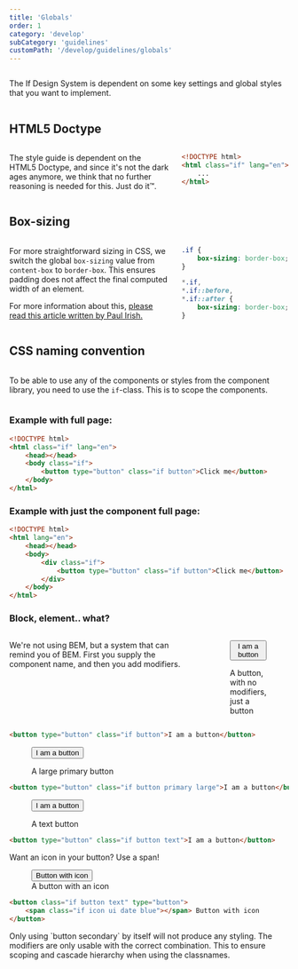 ```yaml
---
title: 'Globals'
order: 1
category: 'develop'
subCategory: 'guidelines'
customPath: '/develop/guidelines/globals'
---
```


<div class="if text layout columns">
<div class="if text body">

The If Design System is dependent on some key settings and global styles that you want to implement.

</div>
</div>

## HTML5 Doctype

<div class="if text layout columns">
<div class="if text body">

The style guide is dependent on the HTML5 Doctype, and since it's not the dark ages anymore, we think that no further
reasoning is needed for this. Just do it™.

</div>
<div class="if text body">

```html
<!DOCTYPE html>
<html class="if" lang="en">
    ...
</html>
```

</div>
</div>

## Box-sizing

<div class="if text layout columns">
<div class="if text body">

For more straightforward sizing in CSS, we switch the global `box-sizing` value from `content-box` to `border-box`. This
ensures padding does not affect the final computed width of an element.

For more information about
this, [please read this article written by Paul Irish.](https://www.paulirish.com/2012/box-sizing-border-box-ftw/)

</div>
<div class="if text body">

```css
.if {
    box-sizing: border-box;
}

*.if,
*.if::before,
*.if::after {
    box-sizing: border-box;
}
```

</div>
</div>

## CSS naming convention

<div class="if text layout columns">
<div class="if text body">

To be able to use any of the components or styles from the component library, you need to use the `if`-class. This is to
scope the components.

</div>
</div>

### Example with full page:

```html
<!DOCTYPE html>
<html class="if" lang="en">
    <head></head>
    <body class="if">
        <button type="button" class="if button">Click me</button>
    </body>
</html>
```

### Example with just the component full page:

```html
<!DOCTYPE html>
<html lang="en">
    <head></head>
    <body>
        <div class="if">
            <button type="button" class="if button">Click me</button>
        </div>
    </body>
</html>
```

### Block, element.. what?

<div class="if text layout columns">
<div class="if text body">

We're not using BEM, but a system that can remind you of BEM. First you supply the component name, and then you add
modifiers.

</div>
<div class="if types">
<figure class="if type column">
  <div class="if example airy">
    <button type="button" class="if button">I am a button</button>
  </div>
  <figcaption class="if description">

A button, with no modifiers, just a button

  </figcaption>
</figure>
</div>
</div>

```html
<button type="button" class="if button">I am a button</button>
```

<div class="if types">
<figure class="if type column">
  <div class="if example airy">
    <button type="button" class="if button primary large">I am a button</button>
  </div>
  <figcaption class="if description">

A large primary button

  </figcaption>
</figure>
</div>

```html
<button type="button" class="if button primary large">I am a button</button>
```

<div class="if types">
<figure class="if type column">
  <div class="if example airy">
    <button type="button" class="if button text">I am a button</button>
  </div>
  <figcaption class="if description">

A text button

  </figcaption>
</figure>
</div>

```html
<button type="button" class="if button text">I am a button</button>
```

Want an icon in your button? Use a span!

<figure class="sg figure sample">
  <div class="sg example if">
    <button class="if button text" type="button">
      <span class="if icon ui date blue"></span>
      Button with icon
    </button>
  </div>
  <figcaption>
    A button with an icon
  </figcaption>
</figure>

```html
<button class="if button text" type="button">
    <span class="if icon ui date blue"></span> Button with icon
</button>
```

<div class="if alert-banner info">
  <div class="if">
    Only using `button secondary` by itself will not produce any styling. The modifiers are only usable with the correct combination. This to ensure scoping and cascade hierarchy when using the classnames.
  </div>
</div>
